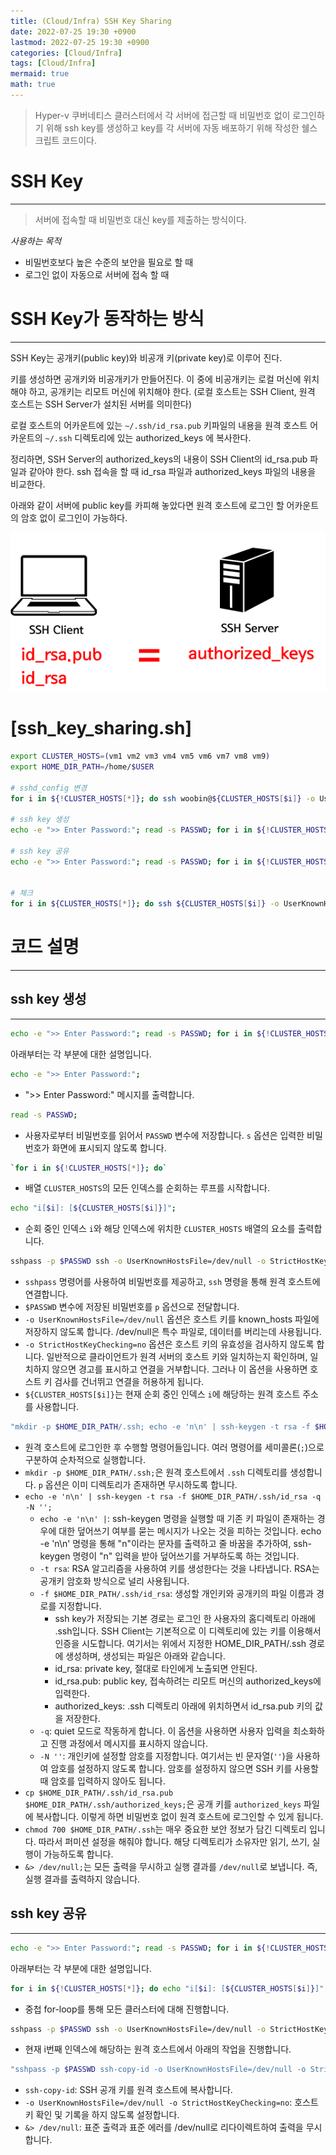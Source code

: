 ```yaml
---
title: (Cloud/Infra) SSH Key Sharing
date: 2022-07-25 19:30 +0900
lastmod: 2022-07-25 19:30 +0900
categories: [Cloud/Infra]
tags: [Cloud/Infra]
mermaid: true
math: true
---
```


> Hyper-v 쿠버네티스 클러스터에서 각 서버에 접근할 때 비밀번호 없이 로그인하기 위해 ssh key를 생성하고 key를 각 서버에 자동 배포하기 위해 작성한 쉘스크립트 코드이다.
> 

# SSH Key
---

> 서버에 접속할 때 비밀번호 대신 key를 제출하는 방식이다.
> 

*사용하는 목적*

- 비밀번호보다 높은 수준의 보안을 필요로 할 때
- 로그인 없이 자동으로 서버에 접속 할 때

# SSH Key가 동작하는 방식
---

SSH Key는 공개키(public key)와 비공개 키(private key)로 이루어 진다.

키를 생성하면 공개키와 비공개키가 만들어진다. 이 중에 비공개키는 로컬 머신에 위치해야 하고, 공개키는 리모트 머신에 위치해야 한다. (로컬 호스트는 SSH Client, 원격 호스트는 SSH Server가 설치된 서버를 의미한다)

로컬 호스트의 어카운트에 있는 `~/.ssh/id_rsa.pub` 키파일의 내용을 원격 호스트 어카운트의 `~/.ssh` 디렉토리에 있는 authorized_keys 에 복사한다. 

정리하면, SSH Server의 authorized_keys의 내용이 SSH Client의 id_rsa.pub 파일과 같아야 한다. ssh 접속을 할 때 id_rsa 파일과 authorized_keys 파일의 내용을 비교한다.

아래와 같이 서버에 public key를 카피해 놓았다면 원격 호스트에 로그인 할 어카운트의 암호 없이 로그인이 가능하다.

![Untitled](/assets/img/2022-07-25-cloud2207025/Untitled.png)


# [ssh_key_sharing.sh]

```bash
export CLUSTER_HOSTS=(vm1 vm2 vm3 vm4 vm5 vm6 vm7 vm8 vm9)
export HOME_DIR_PATH=/home/$USER

# sshd_config 변경
for i in ${!CLUSTER_HOSTS[*]}; do ssh woobin@${CLUSTER_HOSTS[$i]} -o UserKnownHostsFile=/dev/null -o StrictHostKeyChecking=no "sudo dnf install -y sshpass && sudo sed -i -e 's/PasswordAuthentication no/PasswordAuthentication yes/g' /etc/ssh/sshd_config && sudo systemctl restart sshd" &> /dev/null; done

# ssh key 생성
echo -e ">> Enter Password:"; read -s PASSWD; for i in ${!CLUSTER_HOSTS[*]}; do echo "i[$i]: [${CLUSTER_HOSTS[$i]}]"; sshpass -p $PASSWD ssh -o UserKnownHostsFile=/dev/null -o StrictHostKeyChecking=no woobin@${CLUSTER_HOSTS[$i]} "mkdir -p $HOME_DIR_PATH/.ssh; echo -e 'n\n' | ssh-keygen -t rsa -f $HOME_DIR_PATH/.ssh/id_rsa -q -N ''; cp $HOME_DIR_PATH/.ssh/id_rsa.pub $HOME_DIR_PATH/.ssh/authorized_keys; chmod 700 $HOME_DIR_PATH/.ssh" &> /dev/null; done

# ssh key 공유
echo -e ">> Enter Password:"; read -s PASSWD; for i in ${!CLUSTER_HOSTS[*]}; do echo "i[$i]: [${CLUSTER_HOSTS[$i]}]"; for j in ${!CLUSTER_HOSTS[*]}; do echo "j[$j]: [${CLUSTER_HOSTS[$i]}] -> [${CLUSTER_HOSTS[$j]}]"; sshpass -p $PASSWD ssh -o UserKnownHostsFile=/dev/null -o StrictHostKeyChecking=no woobin@${CLUSTER_HOSTS[$i]} "sshpass -p $PASSWD ssh-copy-id -o UserKnownHostsFile=/dev/null -o StrictHostKeyChecking=no woobin@${CLUSTER_HOSTS[$j]} &> /dev/null" &> /dev/null; done; done


# 체크
for i in ${CLUSTER_HOSTS[*]}; do ssh ${CLUSTER_HOSTS[$i]} -o UserKnownHostsFile=/dev/null -o StrictHostKeyChecking=no "ls -al .ssh"; done
```

# 코드 설명
---
## ssh key 생성
---
```bash
echo -e ">> Enter Password:"; read -s PASSWD; for i in ${!CLUSTER_HOSTS[*]}; do echo "i[$i]: [${CLUSTER_HOSTS[$i]}]"; sshpass -p $PASSWD ssh -o UserKnownHostsFile=/dev/null -o StrictHostKeyChecking=no woobin@${CLUSTER_HOSTS[$i]} "mkdir -p $HOME_DIR_PATH/.ssh; echo -e 'n\n' | ssh-keygen -t rsa -f $HOME_DIR_PATH/.ssh/id_rsa -q -N ''; cp $HOME_DIR_PATH/.ssh/id_rsa.pub $HOME_DIR_PATH/.ssh/authorized_keys; chmod 700 $HOME_DIR_PATH/.ssh" &> /dev/null; done
```
아래부터는 각 부분에 대한 설명입니다.

```bash
echo -e ">> Enter Password:";
```
- ">> Enter Password:" 메시지를 출력합니다.

```bash
read -s PASSWD;
```
- 사용자로부터 비밀번호를 읽어서 `PASSWD` 변수에 저장합니다. `s` 옵션은 입력한 비밀번호가 화면에 표시되지 않도록 합니다.

```bash
`for i in ${!CLUSTER_HOSTS[*]}; do`
```
- 배열 `CLUSTER_HOSTS`의 모든 인덱스를 순회하는 루프를 시작합니다.

```bash
echo "i[$i]: [${CLUSTER_HOSTS[$i]}]";
```
- 순회 중인 인덱스 `i`와 해당 인덱스에 위치한 `CLUSTER_HOSTS` 배열의 요소를 출력합니다.

```bash
sshpass -p $PASSWD ssh -o UserKnownHostsFile=/dev/null -o StrictHostKeyChecking=no ${CLUSTER_HOSTS[$i]}
```
- `sshpass` 명령어를 사용하여 비밀번호를 제공하고, `ssh` 명령을 통해 원격 호스트에 연결합니다.
- `$PASSWD` 변수에 저장된 비밀번호를 `p` 옵션으로 전달합니다.
- `-o UserKnownHostsFile=/dev/null` 옵션은 호스트 키를 known_hosts 파일에 저장하지 않도록 합니다. /dev/null은 특수 파일로, 데이터를 버리는데 사용됩니다.
- `-o StrictHostKeyChecking=no` 옵션은 호스트 키의 유효성을 검사하지 않도록 합니다. 일반적으로 클라이언트가 원격 서버의 호스트 키와 일치하는지 확인하며, 일치하지 않으면 경고를 표시하고 연결을 거부합니다. 그러나 이 옵션을 사용하면 호스트 키 검사를 건너뛰고 연결을 허용하게 됩니다.
- `${CLUSTER_HOSTS[$i]}`는 현재 순회 중인 인덱스 `i`에 해당하는 원격 호스트 주소를 사용합니다.

```bash
"mkdir -p $HOME_DIR_PATH/.ssh; echo -e 'n\n' | ssh-keygen -t rsa -f $HOME_DIR_PATH/.ssh/id_rsa -q -N ''; cp $HOME_DIR_PATH/.ssh/id_rsa.pub $HOME_DIR_PATH/.ssh/authorized_keys; chmod 700 $HOME_DIR_PATH/.ssh" &> /dev/null;
```
- 원격 호스트에 로그인한 후 수행할 명령어들입니다. 여러 명령어를 세미콜론(`;`)으로 구분하여 순차적으로 실행합니다.
- `mkdir -p $HOME_DIR_PATH/.ssh;`은 원격 호스트에서 `.ssh` 디렉토리를 생성합니다. `p` 옵션은 이미 디렉토리가 존재하면 무시하도록 합니다.
- `echo -e 'n\n' | ssh-keygen -t rsa -f $HOME_DIR_PATH/.ssh/id_rsa -q -N '';`
    - `echo -e 'n\n' |`: ssh-keygen 명령을 실행할 때 기존 키 파일이 존재하는 경우에 대한 덮어쓰기 여부를 묻는 메시지가 나오는 것을 피하는 것입니다. echo -e 'n\n' 명령을 통해 "n"이라는 문자를 출력하고 줄 바꿈을 추가하여, ssh-keygen 명령이 "n" 입력을 받아 덮어쓰기를 거부하도록 하는 것입니다.
    - `-t rsa`: RSA 알고리즘을 사용하여 키를 생성한다는 것을 나타냅니다. RSA는 공개키 암호화 방식으로 널리 사용됩니다.
    - `-f $HOME_DIR_PATH/.ssh/id_rsa`: 생성할 개인키와 공개키의 파일 이름과 경로를 지정합니다. 
        - ssh key가 저장되는 기본 경로는 로그인 한 사용자의 홈디렉토리 아래에 .ssh입니다. SSH Client는 기본적으로 이 디렉토리에 있는 키를 이용해서 인증을 시도합니다. 여기서는 위에서 지정한 HOME_DIR_PATH/.ssh 경로에 생성하며, 생성되는 파일은 아래와 같습니다.
        - id_rsa: private key, 절대로 타인에게 노출되면 안된다.
        - id_rsa.pub: public key, 접속하려는 리모트 머신의 authorized_keys에 입력한다.
        - authorized_keys: .ssh 디렉토리 아래에 위치하면서 id_rsa.pub 키의 값을 저장한다.
    - `-q`: quiet 모드로 작동하게 합니다. 이 옵션을 사용하면 사용자 입력을 최소화하고 진행 과정에서 메시지를 표시하지 않습니다.
    - `-N ''`: 개인키에 설정할 암호를 지정합니다. 여기서는 빈 문자열(`''`)을 사용하여 암호를 설정하지 않도록 합니다. 암호를 설정하지 않으면 SSH 키를 사용할 때 암호를 입력하지 않아도 됩니다.
- `cp $HOME_DIR_PATH/.ssh/id_rsa.pub $HOME_DIR_PATH/.ssh/authorized_keys;`은 공개 키를 `authorized_keys` 파일에 복사합니다. 이렇게 하면 비밀번호 없이 원격 호스트에 로그인할 수 있게 됩니다.
- `chmod 700 $HOME_DIR_PATH/.ssh`는 매우 중요한 보안 정보가 담긴 디렉토리 입니다. 따라서 퍼미션 설정을 해줘야 합니다. 해당 디렉토리가 소유자만 읽기, 쓰기, 실행이 가능하도록 합니다.
- `&> /dev/null;`는 모든 출력을 무시하고 실행 결과를 `/dev/null`로 보냅니다. 즉, 실행 결과를 출력하지 않습니다.

## ssh key 공유
---
```bash
echo -e ">> Enter Password:"; read -s PASSWD; for i in ${!CLUSTER_HOSTS[*]}; do echo "i[$i]: [${CLUSTER_HOSTS[$i]}]"; for j in ${!CLUSTER_HOSTS[*]}; do echo "j[$j]: [${CLUSTER_HOSTS[$i]}] -> [${CLUSTER_HOSTS[$j]}]"; sshpass -p $PASSWD ssh -o UserKnownHostsFile=/dev/null -o StrictHostKeyChecking=no woobin@${CLUSTER_HOSTS[$i]} "sshpass -p $PASSWD ssh-copy-id -o UserKnownHostsFile=/dev/null -o StrictHostKeyChecking=no woobin@${CLUSTER_HOSTS[$j]} &> /dev/null" &> /dev/null; done; done
```
아래부터는 각 부분에 대한 설명입니다.

```bash
for i in ${!CLUSTER_HOSTS[*]}; do echo "i[$i]: [${CLUSTER_HOSTS[$i]}]"; for j in ${!CLUSTER_HOSTS[*]}; do echo "-- j[$j]: [${CLUSTER_HOSTS[$i]}] -> [${CLUSTER_HOSTS[$j]}]"; 
```
- 중첩 for-loop를 통해 모든 클러스터에 대해 진행합니다.

```bash
sshpass -p $PASSWD ssh -o UserKnownHostsFile=/dev/null -o StrictHostKeyChecking=no ${CLUSTER_HOSTS[$i]} 
```
- 현재 i번째 인덱스에 해당하는 원격 호스트에서 아래의 작업을 진행합니다.

```bash
"sshpass -p $PASSWD ssh-copy-id -o UserKnownHostsFile=/dev/null -o StrictHostKeyChecking=no ${CLUSTER_HOSTS[$j]} &> /dev/null" &> /dev/null;
```
- `ssh-copy-id`: SSH 공개 키를 원격 호스트에 복사합니다.
- `-o UserKnownHostsFile=/dev/null -o StrictHostKeyChecking=no`: 호스트 키 확인 및 기록을 하지 않도록 설정합니다.
- `&> /dev/null`: 표준 출력과 표준 에러를 /dev/null로 리다이렉트하여 출력을 무시합니다.